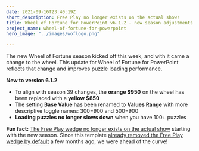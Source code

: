 ```yaml
---
date: 2021-09-16T23:40:19Z
short_description: Free Play no longer exists on the actual show!
title: Wheel of Fortune for PowerPoint v6.1.2 - new season adjustments
project_name: wheel-of-fortune-for-powerpoint
hero_image: "../images/woflogo.png"

---
```

The new Wheel of Fortune season kicked off this week, and with it came a change to the wheel. This update for Wheel of Fortune for PowerPoint reflects that change and improves puzzle loading performance.

**New to version 6.1.2**

* To align with season 39 changes, the **orange $950** on the wheel has been replaced with a **yellow $850**
* The setting **Base Value** has been renamed to **Values Range** with more descriptive toggle names: $300-$900 and $500-$900
* **Loading puzzles no longer slows down** when you have 100+ puzzles

**Fun fact:** [The Free Play wedge no longer exists on the actual show](https://www.buzzerblog.com/2021/09/08/wheel-of-fortune-gets-multitudes-of-little-changes-for-39th-season/) starting with the new season. Since this template [already removed the Free Play wedge by default](/blog/wheel-of-fortune-for-powerpoint-v6.0-holy-smokes/) a few months ago, we were ahead of the curve!